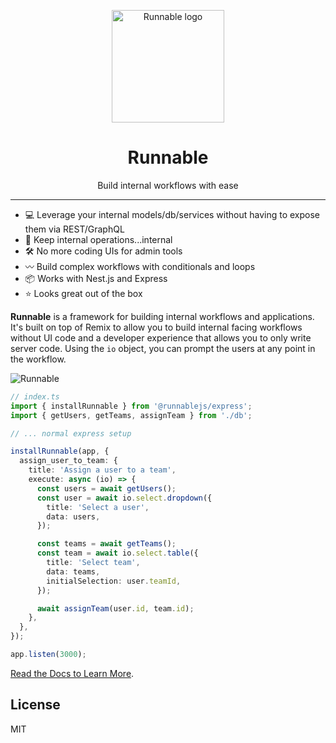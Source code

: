 <p align="center">
  <a href="https://getrunnable.com" target="_blank" rel="noopener noreferrer">
    <img width="180" src="https://getrunnable.com/logo_transparent.png" alt="Runnable logo">
  </a>
</p>
<h1 align="center">
Runnable
</h1>
<p align="center">
Build internal workflows with ease
<p>

<hr/>

- 💻 Leverage your internal models/db/services without having to expose them via REST/GraphQL
- 🚷 Keep internal operations...internal
- 🛠️ No more coding UIs for admin tools
- 〰️ Build complex workflows with conditionals and loops
- 📦 Works with Nest.js and Express
- ⭐️ Looks great out of the box

**Runnable** is a framework for building internal workflows and applications. It's built on top of Remix to allow you to build internal facing workflows without UI code and a developer experience that allows you to only write server code. Using the `io` object, you can prompt the users at any point in the workflow.

![Runnable](https://github.com/kineticio/runnable/blob/main/assets/assign_user_to_team.gif)

```ts
// index.ts
import { installRunnable } from '@runnablejs/express';
import { getUsers, getTeams, assignTeam } from './db';

// ... normal express setup

installRunnable(app, {
  assign_user_to_team: {
    title: 'Assign a user to a team',
    execute: async (io) => {
      const users = await getUsers();
      const user = await io.select.dropdown({
        title: 'Select a user',
        data: users,
      });

      const teams = await getTeams();
      const team = await io.select.table({
        title: 'Select team',
        data: teams,
        initialSelection: user.teamId,
      });

      await assignTeam(user.id, team.id);
    },
  },
});

app.listen(3000);
```

[Read the Docs to Learn More](https://getrunnable.com/).

## License

MIT
